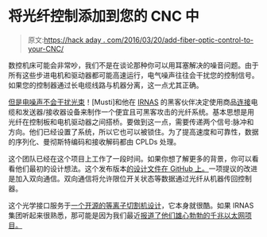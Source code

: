 # 将光纤控制添加到您的 CNC 中

> 原文:[https://hack aday . com/2016/03/20/add-fiber-optic-control-to-your-CNC/](https://hackaday.com/2016/03/20/add-fiber-optic-control-to-your-cnc/)

数控机床可能会非常吵，我们不是在谈论那种你可以用耳塞解决的噪音问题。由于所有这些步进电机和驱动器都可能高速运行，电气噪声往往会干扰您的控制信号。如果您的控制器通过长电缆线路与机器分离，这一点尤其正确。

[但是电噪声不会干扰光束](https://hackaday.io/project/10087-toslinkcnc)！[Musti]和他在 [IRNAS](http://irnas.eu/) 的黑客伙伴决定使用商品[连接](https://en.wikipedia.org/wiki/TOSLINK)电缆和发送器/接收器设备来制作一个便宜且可黑客攻击的光纤系统。基本思想是用光纤在控制板和电机驱动器之间搭桥。要做到这一点，需要传递两个信号:脉冲和方向。他们已经设置了系统，所以它也可以被锁住。为了提高速度和可靠性，数据的序列化、曼彻斯特编码和接收解码都由 CPLDs 处理。

这个团队已经在这个项目上工作了一段时间。如果你想了解更多的背景，你可以看看他们最初的设计想法。这个发布版本[的设计文件在 GitHub 上。](http://irnas.eu/goodenoughcnc/2015/06/05/optical-cnc-control-toslink)一项提议的改进是加入双向通信。双向通信将允许限位开关状态等数据通过光纤从机器传回控制器。

这个光学接口服务于[一个开源的等离子切割机设计](http://goodenoughcnc.eu/applications/)，它本身就很酷。如果 IRNAS 集团听起来很熟悉，那可能是因为我们最近[报道了他们雄心勃勃的千兆以太网项目。](http://hackaday.com/2016/03/10/gigabit-ethernet-through-the-air/)